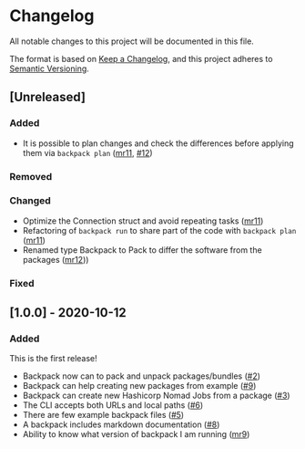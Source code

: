 # Changelog
All notable changes to this project will be documented in this file.

The format is based on [Keep a Changelog](https://keepachangelog.com/en/1.0.0/),
and this project adheres to [Semantic Versioning](https://semver.org/spec/v2.0.0.html).

## [Unreleased]
### Added 
- It is possible to plan changes and check the differences before applying them via `backpack plan` ([mr11](https://gitlab.com/Qm64/backpack/-/merge_requests/11), [#12](https://gitlab.com/Qm64/backpack/-/issues/12))
### Removed
### Changed
- Optimize the Connection struct and avoid repeating tasks ([mr11](https://gitlab.com/Qm64/backpack/-/merge_requests/11))
- Refactoring of `backpack run` to share part of the code with `backpack plan` ([mr11](https://gitlab.com/Qm64/backpack/-/merge_requests/11))
- Renamed type Backpack to Pack to differ the software from the packages ([mr12](https://gitlab.com/Qm64/backpack/-/merge_requests/12)))
### Fixed

## [1.0.0] - 2020-10-12
### Added
This is the first release!
- Backpack now can to pack and unpack packages/bundles ([#2](https://gitlab.com/Qm64/backpack/-/issues/2))
- Backpack can help creating new packages from example ([#9](https://gitlab.com/Qm64/backpack/-/issues/9))
- Backpack can create new Hashicorp Nomad Jobs from a package ([#3](https://gitlab.com/Qm64/backpack/-/issues/3))
- The CLI accepts both URLs and local paths ([#6](https://gitlab.com/Qm64/backpack/-/issues/6))
- There are few example backpack files ([#5](https://gitlab.com/Qm64/backpack/-/issues/5))
- A backpack includes markdown documentation ([#8](https://gitlab.com/Qm64/backpack/-/issues/8))
- Ability to know what version of backpack I am running ([mr9](https://gitlab.com/Qm64/backpack/-/merge_requests/9))
